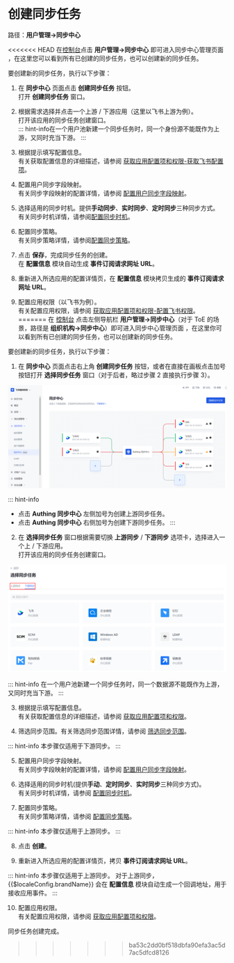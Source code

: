 # 创建同步任务

<LastUpdated/>

路径：**用户管理->同步中心**

<<<<<<< HEAD
在[控制台](https://console.authing.cn/)点击 **用户管理->同步中心** 即可进入同步中心管理页面 ，在这里您可以看到所有已创建的同步任务，也可以创建新的同步任务。

要创建新的同步任务，执行以下步骤：

1. 在 **同步中心** 页面点击 **创建同步任务** 按钮。</br>
打开 **创建同步任务** 窗口。

2. 根据需求选择并点击一个上游 / 下游应用（这里以飞书上游为例）。</br>
打开该应用的同步任务创建窗口。</br>::: hint-info​
在一个用户池新建一个同步任务时，同一个身份源不能既作为上游，又同时充当下游。
:::

3. 根据提示填写配置信息。</br>有关获取配置信息的详细描述，请参阅 [获取应用配置项和权限-获取飞书配置项](/docs/guides/sync-new/create-sync-new/get-config-new/README.md)。

4. 配置用户同步字段映射。</br>有关同步字段映射的配置详情，请参阅 [配置用户同步字段映射](/docs/guides/sync-new/create-sync-new/field-mapping-new.md)。

5. 选择适用的同步时机。提供**手动同步**、**实时同步**、**定时同步**三种同步方式。</br>有关同步时机详情，请参阅[配置同步时机](./sync-type-new.md)。

6. 配置同步策略。</br>有关同步策略详情，请参阅[配置同步策略](./sync-policy-new.md)。

7. 点击 **保存**，完成同步任务的创建。</br>在 **配置信息** 模块自动生成 **事件订阅请求网址 URL**。

8. 重新进入所选应用的配置详情页，在 **配置信息** 模块拷贝生成的 **事件订阅请求网址 URL**。

9. 配置应用权限（以飞书为例）。</br>有关配置应用权限，请参阅 [获取应用配置项和权限-配置飞书权限](./get-config-new/index.html#配置飞书权限)。
=======
在 [控制台](https://console.authing.cn/) 点击左侧导航栏 **用户管理->同步中心**（对于 ToE 的场景，路径是 **组织机构->同步中心**）即可进入同步中心管理页面 ，在这里你可以看到所有已创建的同步任务，也可以创建新的同步任务。

要创建新的同步任务，执行以下步骤：

1. 在 **同步中心** 页面点击右上角 **创建同步任务** 按钮，或者在直接在画板点击加号按钮打开 **选择同步任务** 窗口（对于后者，略过步骤 2 直接执行步骤 3）。</br>

![](../images/create-sync-task.png)

::: hint-info
* 点击 **Authing 同步中心** 左侧加号为创建上游同步任务。
* 点击 **Authing 同步中心** 右侧加号为创建下游同步任务。
:::

2. 在 **选择同步任务** 窗口根据需要切换 **上游同步** / **下游同步** 选项卡，选择进入一个上 / 下游应用。</br>打开该应用的同步任务创建窗口。

![](../images/select-sync-task-window.png)

::: hint-info
在一个用户池新建一个同步任务时，同一个数据源不能既作为上游，又同时充当下游。
:::

3. 根据提示填写配置信息。</br>有关获取配置信息的详细描述，请参阅 [获取应用配置项和权限](/guides/sync-new/create-sync-new/get-config-new/feishu.md)。

4. 筛选同步范围。有关筛选同步范围详情，请参阅 [筛选同步范围](/guides/sync-new/create-sync-new/sync-scope-new.md)。

::: hint-info
本步骤仅适用于下游同步。
:::

5. 配置用户同步字段映射。</br>有关同步字段映射的配置详情，请参阅 [配置用户同步字段映射](/guides/sync-new/create-sync-new/field-mapping-new.md)。

6. 选择适用的同步时机(提供**手动**、**定时同步**、**实时同步**三种同步方式)。</br>有关同步时机详情，请参阅 [配置同步时机](/guides/sync-new/create-sync-new/sync-type-new.md)。

7. 配置同步策略。</br>有关同步策略详情，请参阅 [配置同步策略](/guides/sync-new/create-sync-new/sync-policy-new.md)。

::: hint-info
本步骤仅适用于上游同步。
:::

8. 点击 **创建**。

9. 重新进入所选应用的配置详情页，拷贝 **事件订阅请求网址 URL**。

::: hint-info
本步骤仅适用于上游同步。
对于上游同步，{{$localeConfig.brandName}} 会在 **配置信息** 模块自动生成一个回调地址，用于接收应用事件。
:::

10. 配置应用权限。</br>有关配置应用权限，请参阅 [获取应用配置项和权限](/guides/sync-new/create-sync-new/get-config-new/feishu.md)。

同步任务创建完成。
>>>>>>> ba53c2dd0bf518dbfa90efa3ac5d7ac5dfcd8126
